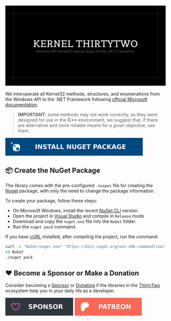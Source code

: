 <!-- DONATION LINKS -->

[url_github_sponsors]: https://github.com/sponsors/eduardobaginskicosta
[url_patreon]: https://www.patreon.com/eduardobcosta
[url_microsoft_docs]: https://learn.microsoft.com/en-us/windows/console/console-reference

<!-- EXTERNAL LINKS -->

[url_nuget]: https://www.nuget.org/
[url_visual_studio]: https://visualstudio.microsoft.com/
[url_nuget_cli]: https://www.nuget.org/downloads
[url_curl]: https://curl.se/download.html

<!-- "INTERNAL" LINKS -->

[url_thirtytwo]: https://github.com/thirtytwointerops
[url_package]: https://www.nuget.org/packages/ThirtyTwo.Kernel32/

<!-- IMAGES LINKS -->

[image_nuget]: /Assets/install_nuget_package.svg
[image_sponsors]: /Assets/sponsor_github.svg
[image_patreon]: /Assets/sponsor_patreon.svg

<!-- INTRODUCTION -->

![ThirtyTwo Interops • Kernel32](/Assets/banner.png)

We interoperate all Kernel32 methods, structures, and enumerations from the Windows API to the .NET Framework following [official Microsoft documentation][url_microsoft_docs].

> **IMPORTANT:** some methods may not work correctly, as they were designed for use in the **C++** environment, we suggest that, if there are alternative and more reliable means for a given objective, use them.

[![Install NuGet Package][image_nuget]][url_package]

<!-- NUGET PACKAGE -->

## 📦 Create the NuGet Package

The library comes with the pre-configured `.nuspec` file for creating the [Nuget][url_nuget] package, with only the need to change the package information.

To create your package, follow these steps:

- On Microsoft Windows, install the recent [NuGet CLI][url_nuget_cli] version.
- Open the project in [Visual Studio][url_visual_studio] and compile in `Release` mode
- Download and copy the `nuget.exe` file into the `NuGet` folder.
- Run the `nuget pack` command.

If you have [cURL][url_curl] installed, after compiling the project, run the command:

```bash
curl -o "NuGet/nuget.exe" "https://dist.nuget.org/win-x86-commandline/latest/nuget.exe"
cd NuGet
./nuget pack
```

<!-- DONATE -->

## ❤️ Become a Sponsor or Make a Donation

Consider becoming a [Sponsor][url_github_sponsors] or [Donating][url_patreon] if the libraries in the [ThirtyTwo][url_thirtytwo] ecosystem help you in your daily life as a developer.

[![Donate with GitHub Sponsors][image_sponsors]][url_github_sponsors]
[![Donate with Patreon][image_patreon]][url_patreon]
